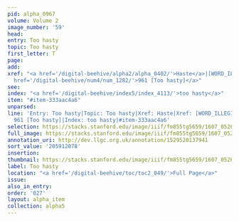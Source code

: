 ```yaml
---
pid: alpha_0967
volume: Volume 2
image_number: '59'
head:
entry: Too hasty
topic: Too hasty
first_letter: T
page:
add:
xref: "<a href='/digital-beehive/alpha2/alpha_0402/'>Haste</a>|[WORD_ILLEGIBLE]|<a
  href='/digital-beehive/num4/num_1282/'>961 [Too hasty]</a>"
see:
index: "<a href='/digital-beehive/index5/index_4113/'>too hasty</a>"
item: "#item-333aac4a6"
unparsed:
line: 'Entry: Too hasty|Topic: Too hasty|Xref: Haste|Xref: [WORD_ILLEGIBLE]|Xref:
  961 [Too hasty]|Index: too hasty|#item-333aac4a6'
selection: https://stacks.stanford.edu/image/iiif/fm855tg5659/1607_0526/335,2078,2997,442/full/0/default.jpg
full_image: https://stacks.stanford.edu/image/iiif/fm855tg5659/1607_0526/full/full/0/default.jpg
annotation_uri: http://dev.llgc.org.uk/annotation/1529520137941
sort_value: '205912078'
insertion:
thumbnail: https://stacks.stanford.edu/image/iiif/fm855tg5659/1607_0526/335,2078,600,180/250,/0/default.jpg
label: Too hasty
location: "<a href='/digital-beehive/toc/toc2_049/'>Full Page</a>"
issue:
also_in_entry:
order: '027'
layout: alpha_item
collection: alpha5
---
```

